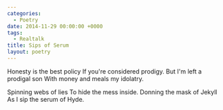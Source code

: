 ```yaml
---
categories:
  - Poetry
date: 2014-11-29 00:00:00 +0000
tags:
  - Realtalk
title: Sips of Serum
layout: poetry
---
```


Honesty is the best policy
If you're considered prodigy.
But I'm left a prodigal son
With money and meals my idolatry.

Spinning webs of lies
To hide the mess inside.
Donning the mask of Jekyll
As I sip the serum of Hyde.

